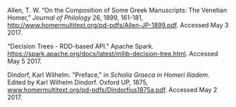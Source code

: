 Allen, T. W. “On the Composition of Some Greek Manuscripts: The Venetian Homer,” *Journal of Philology* 26, 1899, 161-181, http://www.homermultitext.org/pd-pdfs/Allen-JP-1899.pdf. Accessed May 3 2017.

"Decision Trees - RDD-based API." Apache Spark. https://spark.apache.org/docs/latest/mllib-decision-tree.html. Accessed May 5 2017.

Dindorf, Karl Wilhelm. "Preface," in *Scholia Graeca in Homeri Iliadem*. Edited by Karl Wilhelm Dindorf. Oxford UP, 1875, www.homermultitext.org/pd-pdfs/Dindorfius1875a.pdf. Accessed May 2 2017.
